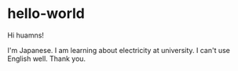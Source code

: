 # hello-world

Hi huamns!

I'm Japanese. I am learning about electricity at university.
I can't use English well. Thank you.
